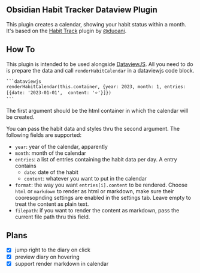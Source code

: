 ## Obsidian Habit Tracker Dataview Plugin

This plugin creates a calendar, showing your habit status within a month. It's based on the [Habit Track](https://github.com/duoani/obsidian-habit-tracker) plugin by [@duoani](https://github.com/duoani).


## How To

This plugin is intended to be used alongside [DataviewJS](https://blacksmithgu.github.io/obsidian-dataview/). All you need to do is prepare the data and call `renderHabitCalendar` in a dataviewjs code block.

~~~
```dataviewjs
renderHabitCalendar(this.container, {year: 2023, month: 1, entries: [{date: '2023-01-01',  content: '⭐'}]}) 
```
~~~

The first argument should be the html container in which the calendar will be created.

You can pass the habit data and styles thru the second argument. The following fields are supported:

- `year`: year of the calendar, apparently
- `month`: month of the calendar
- `entries`: a list of entries containing the habit data per day. A entry contains
    - `date`: date of the habit
    - `content`: whatever you want to put in the calendar
- `format`: the way you want `entries[i].content` to be rendered. Choose `html` or `markdown` to render as html or markdown, make sure their cooresopnding settings are enabled in the settings tab. Leave empty to treat the content as plain text.
- `filepath`: if you want to render the content as markdown, pass the current file path thru this field.


## Plans

- [x] jump right to the diary on click
- [x] preview diary on hovering
- [x] support render markdown in calendar